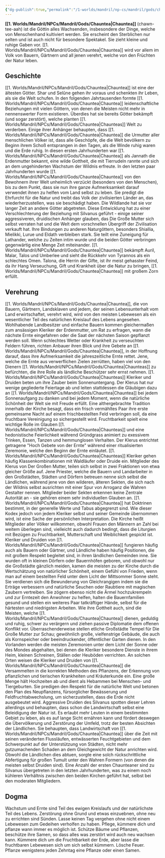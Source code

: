 ```yaml
---
{"dg-publish":true,"permalink":"/1-worlds/mandril/np-cs/mandril/gods/chauntea/"}
---
```



**[[1. Worlds/Mandril/NPCs/Mandril/Gods/Chauntea\|Chauntea]]** (chawn-tee-aah) ist die Göttin alles Wachsenden, insbesondere der Dinge, welche von Menschenhand kultiviert werden. Sie erscheint den Sterblichen nur selten und ist auch nicht für besondere Spektakel. Sie zieht kleine und ruhige Gaben vor. [[1. Worlds/Mandril/NPCs/Mandril/Gods/Chauntea\|Chauntea]] wird vor allem im Volk von Bauern, Gärtnern und all jenen verehrt, welche von den Früchten der Natur leben.

## Geschichte

[[1. Worlds/Mandril/NPCs/Mandril/Gods/Chauntea\|Chauntea]] ist eine der ältesten Götter. Shar und Selûne gehen ihr voraus und schenkten ihr Leben, als sie die Welt schufen. In den folgenden Jahrtausenden formte [[1. Worlds/Mandril/NPCs/Mandril/Gods/Chauntea\|Chauntea]] leidenschaftliche Beziehungen mit vielen Göttern, von denen die Meisten nicht mehr in nennenswerter Form existieren. Überdies hat sie bereits Götter bekämpft (und sogar zerstört), welche planten [[1. Worlds/Mandril/NPCs/Mandril/Gods/Chauntea\|Chaunteas]] Welt zu verderben. Einige ihrer Anhänger behaupten, dass [[1. Worlds/Mandril/NPCs/Mandril/Gods/Chauntea\|Chauntea]] die Urmutter aller menschlichen Völker ist, dass alle Geschöpfe, die die Welt bevölkern zu Beginn ihrem Schoß entsprangen in den Tagen, als die Winde ruhig waren und die Erde ruhig. In diesen ersten Jahrhunderten war [[1. Worlds/Mandril/NPCs/Mandril/Gods/Chauntea\|Chauntea]] als Jannath die Erdenmutter bekannt, eine wilde Gottheit, die mit Tierrudeln rannte und sich an dem ungehinderten Wachstum der Wildnis erfreute. In den letzten paar Jahrhunderten wurde [[1. Worlds/Mandril/NPCs/Mandril/Gods/Chauntea\|Chauntea]] von den Bewohnern ihrer Welt unheimlich verzückt (besonders von den Menschen), bis zu dem Punkt, dass sie nun ihre ganze Aufmerksamkeit darauf verwendet ihnen zu helfen vom Land selbst zu leben. Sie predigt die Ehrfurcht für die Natur und treibt das Volk der zivilisierten Länder an, das wiederherzustellen, was sie beschädigt haben. Die Wildlande hat sie vor langer Zeit an andere Götter abgetreten. Diese Entwicklung hat zu einer Verschlechterung der Beziehung mit Silvanus geführt - einige seiner aggressiveren, druidischen Anhänger glauben, das Die Große Mutter sich selbst verraten hat und die Welt dem vorschnellen Übergriff der Zivilisation verkauft hat. Ihre Bindungen zu anderen Naturgöttern, besonders Shiallia, Mielikki, Lurue und Eldath verbleiben stark. Sie teilt eine Zuneigung für Lathander, welche zu Zeiten intim wurde und die beiden Götter verbringen gegenwärtig eine Menge Zeit miteinander. [[1. Worlds/Mandril/NPCs/Mandril/Gods/Chauntea\|Chauntea]] bekämpft Auril, Malar, Talos und Umberlee und sieht die Rückkehr von Tyrannos als ein schlechtes Omen. Talona, die Herrin der Gifte, ist ihr meist gehasster Feind, da ihr Hang Verseuchung, Gift und Krankheit über die Natur zu bringen, [[1. Worlds/Mandril/NPCs/Mandril/Gods/Chauntea\|Chauntea]] mit großem Zorn erfüllt.

## Verehrung

[[1. Worlds/Mandril/NPCs/Mandril/Gods/Chauntea\|Chauntea]], die von Bauern, Gärtnern, Landsklaven und jedem, der seinen Lebensunterhalt vom Land erwirtschaftet, verehrt wird, wird von den meisten Lebewesen als ein wesentlicher Teil des natürlichen Kreislauf des Lebens angesehen. Wohlhabende Landbesitzer und einfache Bauern kommen gleichermaßen zum ansässigen Kleriker der Erdenmutter, um Rat zu erfragen, wann die nächste Ernte eingefahren oder die Saat der nächsten Saison gepflanzt werden soll. Wenn schlechtes Wetter oder Krankheit zu verseuchten Feldern führen, richten Anbauer ihren Blick und ihre Gebete an [[1. Worlds/Mandril/NPCs/Mandril/Gods/Chauntea\|Chauntea]], in der Hoffnung darauf, dass ihre Aufmerksamkeit die jahreszeitliche Ernte rettet. Jene, welche die Ernte aus verwerflichen Zielen zerrütten, haben viel von den Dienern [[1. Worlds/Mandril/NPCs/Mandril/Gods/Chauntea\|Chaunteas]] zu befürchten, die ihre Rolle als ländliche Beschützer sehr ernst nehmen. [[1. Worlds/Mandril/NPCs/Mandril/Gods/Chauntea\|Chaunteas]] Kleriker und Druiden beten um ihre Zauber beim Sonnenuntergang. Der Klerus hat nur wenige gegliederte Feiertage ab und leiten stattdessen die Gläubigen dazu an [[1. Worlds/Mandril/NPCs/Mandril/Gods/Chauntea\|Chauntea]] bei jedem Sonnenaufgang zu danken und bei jedem Moment, wenn die natürliche Schönheit der Welt sie mit Freude erfüllt. Eine althergebrachte Tradition innerhalb der Kirche besagt, dass ein frisch vermähltes Paar ihre erste gemeinsame Nacht auf einem frischbestellten Feld verbringen soll, da eine fruchtbare Vereinigung so sichergestellt wird. Fruchtbarkeit spielt eine wichtige Rolle im Glauben [[1. Worlds/Mandril/NPCs/Mandril/Gods/Chauntea\|Chaunteas]] und eine hedonistische Feierlichkeit während Gründgrass animiert zu exessivem Trinken, Essen, Tanzen und hemmunglosen Verhalten. Der Klerus entrichtet getragene "Hoch Gebete von der Ernte" während einer ritualisierten Zeremonie, welche den Beginn der Ernte einläutet. [[1. Worlds/Mandril/NPCs/Mandril/Gods/Chauntea\|Chaunteas]] Kleriker gehen häufig Klassenkombinationen mit Waldläufer oder Druide ein. Mitglieder des Klerus von Der Großen Mutter, teilen sich selbst in zwei Fraktionen von etwa gleicher Größe auf. Jene Priester, welche die Bauern und Landarbeiter in den Großstädten, Städten und Dörfern betreuen nenne sich selbst die Ländlichen, während jene von den wilderen, älteren Sekten, die sich nach der Wildnis selbst ausrichten mit einer Spur von Arroganz die Wahren Gestalter nennen. Mitglieder beider Sekten erkennen keine Zentrale Autorität an - sie gehören einem sehr individuellen Glauben an. [[1. Worlds/Mandril/NPCs/Mandril/Gods/Chauntea\|Chauntea]] hat Doktrinen bestimmt, in der generelle Werte und Tabus abgegrenzt sind. Wie dieser Kodex jedoch von jedem Kleriker selbst und seiner Gemeinde übernommen wird, ist eine Sache der persönlichen Interpretation. Die Kirche heißt Mitglieder aller Völker willkommen, obwohl Frauen den Männern an Zahl bei weitem überlegen sind, vielleicht auch dadurch bedingt, dass die Liturgien mit Bezügen zu Fruchtbarkeit, Mutterschaft und Weiblichkeit gespickt ist. Kleriker und Druiden von [[1. Worlds/Mandril/NPCs/Mandril/Gods/Chauntea\|Chauntea]] fungieren häufig auch als Bauern oder Gärtner, und Ländliche haben häufig Positionen, die mit großem Respekt begleitet sind, in ihren ländlichen Gemeinden inne. Sie wurden oft in kleinen Dörfern oder Bauernhöfen geboren, und obwohl nur die Großstädte gänzlich meiden, kamen die meisten zu der Kirche durch die Wertschätzung von natürlicher Schönheit, einem Gefühl von Frieden, wenn man auf einem bestellten Feld unter dem Licht der Mittsommer Sonne steht. Sie verdienen sich die Bewunderung von Gleichrangigen indem sie die Erträge verbessern und natürliche Seuchen oder Raubtiere mit magischen Zaubern vertreiben. Sie zögern ebenso nicht die Ärmel hochzukrempeln und zur Erntezeit den Anwohner zu helfen, halten die Bauernfamilien gesund und stellen ein weiteres Paar tatkräftiger Hände, selbst für die härtesten und niedrigsten Arbeiten. Wie ihre Gottheit auch, sind die Meisten, welche [[1. Worlds/Mandril/NPCs/Mandril/Gods/Chauntea\|Chauntea]] dienen, geduldig und ruhig, schwer zu verärgern und ziehen passive Diplomatie dem offenen Konflikt vor. Überraschenderweise stellen etliche Großstädte Tempel für Die Große Mutter zur Schau; gewöhnlich große, vielfenstrige Gebäude, die auch als Kornspeicher oder beeindruckender, öffentlicher Garten dienen. In den Vorlanden werden die meisten Zeremonien unter dem Licht der Sonne oder des Mondes abgehalten, bei denen die Kleriker besondere Dienste in ihrem Heim, kleinen Schreinen, Ställen oder Heuböden verrichten. An solchen Orten weisen die Kleriker und Druiden von [[1. Worlds/Mandril/NPCs/Mandril/Gods/Chauntea\|Chauntea]] die Versammelten in die korrekten Methoden des Pflanzens, der Erkennung von pflanzlichen und tierischen Krankheiten und Kräuterkunde ein. Eine große Menge hält Hochzeiten ab und dient als Hebammen bei Menschen- und Tiergeburten. Sie predigen den Respekt für die natürliche Welt und betonen den Plan des Neupflanzens, fürsorglicher Bewässerung und Feldfruchtabwechslung, um sicherzustellen, dass die Erde nicht ausgebeutet wird. Aggressive Druiden des Silvanus spotten dieser Lehren allerdings und behaupten, dass schon die Landwirtschaft selbst eine Beleidigung der Natur ist. Es erlaubt mehr Leuten in einem bestimmten Gebiet zu leben, als es auf lange Sicht ernähren kann und fördert deswegen die Übervölkerung und Zerstörung der Umfeld, trotz der besten Absichten der Ländlichen. Sie behaupten, dass Landwirtschaft von [[1. Worlds/Mandril/NPCs/Mandril/Gods/Chauntea\|Chauntea]] über die Zeit mit seinen veränderten Flussläufen, entwässerten Feuchtgebieten und dem Schwerpunkt auf der Unterstützung von Städten, nicht mehr gutzumachenden Schaden an dem Gleichgewicht der Natur anrichten wird. Obwohl die Ländlichen dies abtuen, sorgte eine solch rückschrittliche Abfertigung für großen Tumult unter den Wahren Formern (von denen die meisten selbst Druiden sind). Eine Anzahl der ersten Chaunteaner sind zu Silvanus übergetreten in den letzten Jahrhunderten, was zu einem noch kühleren Verhältnis zwischen den beiden Kirchen geführt hat, selbst bei den moderaten Mitgliedern.

## Dogma

Wachstum und Ernte sind Teil des ewigen Kreislaufs und der natürlichste Teil des Lebens. Zerstörung ohne Grund und etwas einzuebnen, ohne neu zu errichten sind Sünden. Lasse keinen Tag vergehen ohne nicht einem Lebewesen zum Gedeihen verholfen zu haben. Pflege, kümmere dich und pflanze wann immer es möglich ist. Schütze Bäume und Pflanzen, beschütze ihre Samen, so dass alles was zerstört wird auch neu wachsen kann. Kümmere dich um die Fruchtbarkeit der Erde, aber lasse die fruchtbaren Lebewesen sich um sich selbst kümmern. Lösche Feuer. Pflanze wenigstens jeden Zehntag eine Pflanze oder einen Samen.
